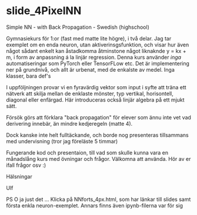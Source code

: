 # slide_4PixelNN
Simple NN - with Back Propagation - Swedish (highschool)

Gymnasiekurs för 1:or (fast med matte lite högre), i två delar. Jag tar exemplet om en enda neuron, utan aktiverinsgsfunktion,
och visar hur även något sådant enkelt kan åstadkomma åtminstone något liknaknde y = kx + m, i form av anpassning
á la linjär regression. Denna kurs använder *inga* automatiseringar som PyTorch eller TensorFLow etc. Det är implementering ner på grundnivå, och allt är urbenat, med de enkalste av medel. Inga klasser, bara def's

I uppföljningen provar vi en fyravärdig vektor som input i syfte att träna ett nätverk att skilja mellan de enklaste
mönster, typ vertikal, horisontell, diagonal eller enfärgad. Här introduceras också linjär algebra på ett mjukt sätt.

Försök görs att förklara "back propagation" för elever som ännu inte vet vad derivering innebär, än mindre 
kedjeregeln (matte 4).

Dock kanske inte helt fulltäckande, och borde nog presenteras tillsammans med undervisning (tror jag föreläste 5 timmar)

Fungerande kod och presentaion, till vad som skulle kunna vara en månadslång kurs med övningar och frågor. 
Välkomna att använda. Hör av er ifall frågor osv :)

Hälsningar

Ulf

PS O ja just det ... Klicka på NNforts_4px.html, som har länkar till slides samt första enkla neuron-exemplet. Annars finns även ipynb-filerna var för sig
